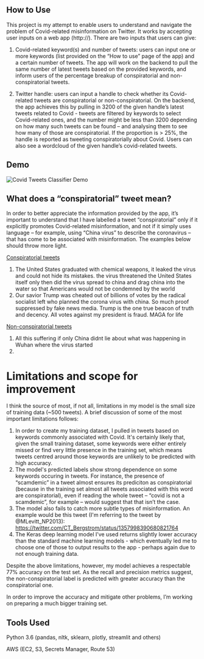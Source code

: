 ## How to Use

This project is my attempt to enable users to understand and navigate the problem of Covid-related misinformation on Twitter. It works by accepting user inputs on a web app (http://). There are two inputs that users can give:

1. Covid-related keyword(s) and number of tweets: users can input one or more keywords (list provided on the “How to use” page of the app) and a certain number of tweets. The app will work on the backend to pull the same number of latest tweets based on the provided keywords, and inform users of the percentage breakup of conspiratorial and non-conspiratorial tweets. 

2. Twitter handle: users can input a handle to check whether its Covid-related tweets are conspiratorial or non-conspiratorial. On the backend, the app achieves this by pulling in 3200 of the given handle’s latest tweets related to Covid - tweets are filtered by keywords to select Covid-related ones, and the number might be less than 3200 depending on how many such tweets can be found – and analysing them to see how many of those are conspiratorial. If the proportion is > 25%, the handle is reported as tweeting conspiratorially about Covid. Users can also see a wordcloud of the given handle’s covid-related tweets.

## Demo
![Covid Tweets Classifier Demo](https://media.giphy.com/media/WOiDTIsGuRfjSJMrS1/giphy.gif)


## What does a “conspiratorial” tweet mean?

In order to better appreciate the information provided by the app, it’s important to understand that I have labelled a tweet “conspiratorial” only if it explicitly promotes Covid-related misinformation, and not if it simply uses language – for example, using “China virus” to describe the coronavirus – that has come to be associated with misinformation. The examples below should throw more light.

<ins>Conspiratorial tweets</ins>
1. The United States graduated with chemical weapons, it leaked the virus and could not hide its mistakes. the virus threatened the United States itself only then did the virus spread to china and drag china into the water so that Americans would not be condemned by the world
2. Our savior Trump was cheated out of billions of votes by the radical socialist left who planned the corona virus with china. So much proof suppressed by fake news media. Trump is the one true beacon of truth and decency. All votes against my president is fraud. MAGA for life

<ins>Non-conspiratorial tweets</ins>
1. All this suffering if only China didnt lie about what was happening in Wuhan where the virus started
2. 

# Limitations and scope for improvement

I think the source of most, if not all, limitations in my model is the small size of training data (~500 tweets). A brief discussion of some of the most important limitations follows:

1. In order to create my training dataset, I pulled in tweets based on keywords commonly associated with Covid. It's certainly likely that, given the small training dataset, some keywords were either entirely missed or find very little presence in the training set, which means tweets centred around those keywords are unlikely to be predicted with high accuracy.
2. The model's predicted labels show strong dependence on some keywords occuring in tweets. For instance, the presence of “scamdemic” in a tweet almost ensures its prediciton as conspiratorial (because in the training set almost all tweets associated with this word are conspiratorial), even if reading the whole tweet – “covid is not a scamdemic”, for example – would suggest that that isn’t the case.
3. The model also fails to catch more subtle types of misinformation. An example would be this tweet (I'm referring to the tweet by @MLevitt_NP2013): https://twitter.com/CT_Bergstrom/status/1357998390680821764
4. The Keras deep learning model I’ve used returns slightly lower accuracy than the standard machine learning models - which eventually led me to choose one of those to output results to the app - perhaps again due to not enough training data.

Despite the above limitations, however, my model achieves a respectable 77% accuracy on the test set. As the recall and precision metrics suggest, the non-conspiratorial label is predicted with greater accuracy than the conspiratorial one.

In order to improve the accuracy and mitigate other problems, I’m working on preparing a much bigger training set.

## Tools Used

Python 3.6 (pandas, nltk, sklearn, plotly, streamlit and others)

AWS (EC2, S3, Secrets Manager, Route 53)

